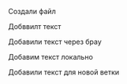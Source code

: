 ﻿Создали файл

Добввилт текст 

Добавили текст через брау

Добавим текст локально 

Добавили текст для новой ветки 
